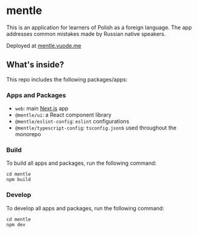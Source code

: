 # mentle

This is an application for learners of Polish as a foreign language. The app addresses common mistakes made by Russian native speakers.

Deployed at [mentle.vuode.me](https://mentle.vuode.me/)

## What's inside?

This repo includes the following packages/apps:

### Apps and Packages

- `web`: main [Next.js](https://nextjs.org/) app
- `@mentle/ui`: a React component library
- `@mentle/eslint-config`: `eslint` configurations
- `@mentle/typescript-config`: `tsconfig.json`s used throughout the monorepo

### Build

To build all apps and packages, run the following command:

```
cd mentle
npm build
```

### Develop

To develop all apps and packages, run the following command:

```
cd mentle
npm dev
```
